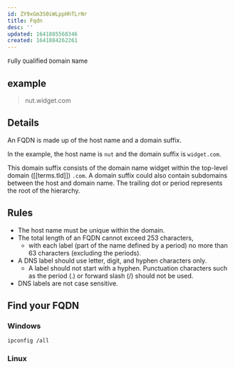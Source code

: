 ```yaml
---
id: ZY9xGm3S0iWLppHhTLrNr
title: Fqdn
desc: ''
updated: 1641885568346
created: 1641884262261
---
```


`F`ully `Q`ualified `D`omain `N`ame

## example

> nut.widget.com

## Details

An FQDN is made up of the host name and a domain suffix. 

In the example, the host name is `nut` and the domain suffix is `widget.com`. 

This domain suffix consists of the domain name widget within the top-level domain ([[terms.tld]]) `.com`.
A domain suffix could also contain subdomains between the host and domain name. 
The trailing dot or period represents the root of the hierarchy.

## Rules

- The host name must be unique within the domain.
- The total length of an FQDN cannot exceed 253 characters, 
    - with each label (part of the name defined by a period) no more than 63 characters (excluding the periods).
- A DNS label should use letter, digit, and hyphen characters only. 
    - A label should not start with a hyphen. Punctuation characters such as the period (.) or forward slash (/) should not be used.
- DNS labels are not case sensitive.

## Find your FQDN

### Windows

```shell
ipconfig /all
```

### Linux


